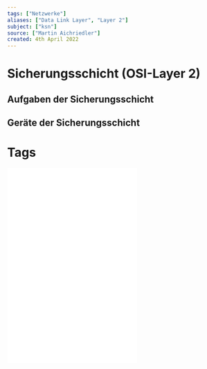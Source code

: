 ```yaml
---
tags: ["Netzwerke"]
aliases: ["Data Link Layer", "Layer 2"]
subject: ["ksn"]
source: ["Martin Aichriedler"]
created: 4th April 2022
---
```

# Sicherungsschicht (OSI-Layer 2)
## Aufgaben der Sicherungsschicht
## Geräte der Sicherungsschicht
# Tags
![4-FS_ComputerNetze](../assets/Christian-Baun/4-FS_ComputerNetze.pdf)
![5-FS_ComputerNetze](../assets/Christian-Baun/5-FS_ComputerNetze.pdf)
![6-FS_ComputerNetze](../assets/Christian-Baun/6-FS_ComputerNetze.pdf)
